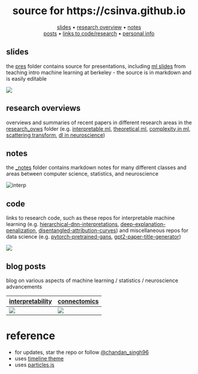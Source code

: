 <h1 align="center">source for https://csinva.github.io</h1>


<p align="center">
  <a href="pres">slides</a> •
  <a href="_research_ovws">research overview</a> •
  <a href="_notes">notes</a>
  <br>
  <a href="_blog">posts</a> •
  <a href="#code">links to code/research</a>  •
  <a href="https://scholar.google.com/citations?hl=en&user=XpttKK8AAAAJ&view_op=list_works&sortby=pubdate">personal info</a> 
</p>

## slides

the [pres](pres) folder contains source for presentations, including [ml slides](https://csinva.github.io/pres/189/#/) from teaching intro machine learning at berkeley - the source is in markdown and is easily editable

![](assets/img/pres_demo.gif)

## research overviews

overviews and summaries of recent papers in different research areas in the [research_ovws](_notes/research_ovws) folder (e.g. [interpretable ml](https://github.com/csinva/csinva.github.io/blob/master/_research_ovws/ovw_interp.md),  [theoretical ml](https://github.com/csinva/csinva.github.io/blob/master/_research_ovws/ovw_dl_theory.md),  [complexity in ml](https://github.com/csinva/csinva.github.io/blob/master/_research_ovws/ovw_complexity.md), [scattering transform](https://github.com/csinva/csinva.github.io/blob/master/_research_ovws/ovw_scat.md), [dl in neuroscience](https://github.com/csinva/csinva.github.io/blob/master/_research_ovws/ovw_dl_for_neuro.md))

## notes

the [_notes](_notes) folder contains markdown notes for many different classes and areas between computer science, statistics, and neuroscience

![interp](_notes/cheat_sheets/interp.png)


## code

links to research code, such as these repos for interpretable machine learning (e.g. [hierarchical-dnn-interpretations](https://github.com/csinva/hierarchical_dnn_interpretations), [deep-explanation-penalization](https://github.com/laura-rieger/deep-explanation-penalization), [disentangled-attribution-curves](https://github.com/csinva/disentangled_attribution_curves)) and miscellaneous repos for data science (e.g. [pytorch-pretrained-gans](https://github.com/csinva/pytorch_gan_pretrained), [
gpt2-paper-title-generator](https://github.com/csinva/gpt2-paper-title-generator))

![](assets/img/acd_intro.png)

## blog posts

blog on various aspects of machine learning / statistics / neuroscience advancements


| [interpretability](https://csinva.github.io/blog/research/interp) | [connectomics](https://csinva.github.io/blog/research/connectomics) |
| ------------------------------------------------------------ | ------------------------------------------------------------ |
|            ![](assets/img/alexnet.png)                                                   | ![](assets/img/neuron.gif)                        |


# reference

- for updates, star the repo or follow [@chandan_singh96](https://twitter.com/chandan_singh96)
- uses [timeline theme](http://kirbyt.github.io/timeline-jekyll-theme)
- uses [particles.js](https://vincentgarreau.com/particles.js/)
